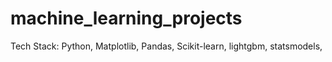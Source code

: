 # machine_learning_projects
Tech Stack: Python, Matplotlib, Pandas, Scikit-learn, lightgbm, statsmodels, 
